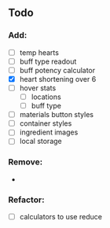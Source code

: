 ## Todo

### Add:
- [ ] temp hearts
- [ ] buff type readout
- [ ] buff potency calculator
- [x] heart shortening over 6
- [ ] hover stats
	- [ ] locations
	- [ ] buff type
- [ ] materials button styles
- [ ] container styles
- [ ] ingredient images
- [ ] local storage

### Remove:
-

### Refactor:
- [ ] calculators to use reduce
